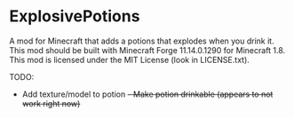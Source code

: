 # ExplosivePotions

A mod for Minecraft that adds a potions that explodes when you drink it. This mod should be built with Minecraft Forge 11.14.0.1290 for Minecraft 1.8. This mod is licensed under the MIT License (look in LICENSE.txt).

TODO:
- Add texture/model to potion
~~- Make potion drinkable (appears to not work right now)~~
